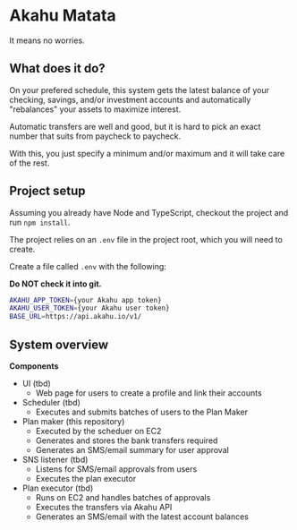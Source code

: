 # Akahu Matata

It means no worries.

## What does it do?

On your prefered schedule, this system gets the latest balance of your checking, savings, and/or investment accounts and automatically "rebalances" your assets to maximize interest.

Automatic transfers are well and good, but it is hard to pick an exact number that suits from paycheck to paycheck.

With this, you just specify a minimum and/or maximum and it will take care of the rest.

## Project setup

Assuming you already have Node and TypeScript, checkout the project and run `npm install`.

The project relies on an `.env` file in the project root, which you will need to create.

Create a file called `.env` with the following:

**Do NOT check it into git.**

```bash
AKAHU_APP_TOKEN={your Akahu app token}
AKAHU_USER_TOKEN={your Akahu user token}
BASE_URL=https://api.akahu.io/v1/
```

## System overview 

**Components**

* UI (tbd)
  * Web page for users to create a profile and link their accounts
* Scheduler (tbd)
  * Executes and submits batches of users to the Plan Maker
* Plan maker (this repository)
  * Executed by the scheduer on EC2
  * Generates and stores the bank transfers required
  * Generates an SMS/email summary for user approval
* SNS listener (tbd)
  * Listens for SMS/email approvals from users
  * Executes the plan executor
* Plan executor (tbd)
  * Runs on EC2 and handles batches of approvals
  * Executes the transfers via Akahu API
  * Generates an SMS/email with the latest account balances

